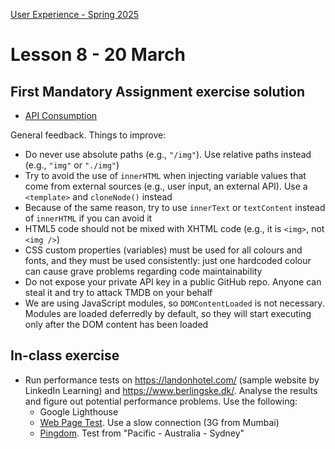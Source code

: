 [User Experience - Spring 2025](https://github.com/arturomorarioja-kea/WD_UX_F25/blob/main/README.md)

# Lesson 8 - 20 March

[--> hang Lisa Maria Martin's audit xls in Teams]: #

## First Mandatory Assignment exercise solution
- [API Consumption](https://github.com/arturomorarioja/js_tmdb)

General feedback. Things to improve:
- Do never use absolute paths (e.g., `"/img"`). Use relative paths instead (e.g., `"img"` or `"./img"`)
- Try to avoid the use of `innerHTML` when injecting variable values that come from external sources (e.g., user input, an external API). Use a `<template>` and `cloneNode()` instead
- Because of the same reason, try to use `innerText` or `textContent` instead of `innerHTML` if you can avoid it
- HTML5 code should not be mixed with XHTML code (e.g., it is `<img>`, not `<img />`)
- CSS custom properties (variables) must be used for all colours and fonts, and they must be used consistently: just one hardcoded colour can cause grave problems regarding code maintainability
- Do not expose your private API key in a public GitHub repo. Anyone can steal it and try to attack TMDB on your behalf
- We are using JavaScript modules, so `DOMContentLoaded` is not necessary. Modules are loaded deferredly by default, so they will start executing only after the DOM content has been loaded

## In-class exercise
- Run performance tests on https://landonhotel.com/ (sample website by LinkedIn Learning) and https://www.berlingske.dk/. Analyse the results and figure out potential performance problems. Use the following:
  - Google Lighthouse
  - [Web Page Test](https://www.webpagetest.org/). Use a slow connection (3G from Mumbai)
  - [Pingdom](https://tools.pingdom.com/). Test from "Pacific - Australia - Sydney"

[## Class takeaways]: #
[Check out the following slide decks:]: #
[- **Performance and Sustainability**]: #
[- **Information Architecture - Site Structure**]: #
[Code samples:]: #
[- Deferred CSS load(https://github.com/arturomorarioja/css3_deferred)]: #
[- Responsive font and image(https://codepen.io/arturomorarioja/pen/MWzpJjG)]: #
[- Lazy loading of images in HTML5(https://github.com/arturomorarioja/html5_lazy_loading)]: #
[- ES Modules(https://github.com/arturomorarioja/js_modules), v2(https://github.com/arturomorarioja/js_modules_v2), v3(https://github.com/arturomorarioja/js_modules_v3)]: #
[- JavaScript lazy loading with `import()`(https://github.com/arturomorarioja/js_import)]: #

[## Homework]: #

[### Information Architecture]: #
[Create a sitemap for a popular website of your choice (not one with too many information levels, though). Use the sitemap format that you think more appropriate.]: #
[Work in groups of 4.]: #
[Send me a pdf file with your sitemap on Teams, so that next week we can discuss your work]: #

[### Performance and Sustainability]: #
[Run performance tests on your own websites. Find performance errors and fix them.]: #

[### Food Repo]: #
[Next week we are adding another API, this one internal, for user and favourites management. Find it here(https://github.com/arturomorarioja/food_repo_users_api_v2) and check out its endpoint and installation explanations at `README.md`]: #
